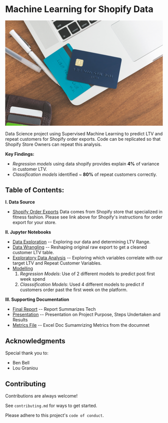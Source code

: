 # Machine Learning for Shopify Data

![](Images/online-shopping-credit-cards.jpg)



Data Science project using Supervised Machine Learning to predict LTV and repeat customers for Shopify order exports. Code can be replicated so that Shopify Store Owners can repeat this analysis. 

**Key Findings:** 
- _Regression models_ using data shopify provides explain **4%** of variance in customer LTV. 
- _Classification models_ identified ~ **80%** of repeat customers correctly.

## Table of Contents: 
**I. Data Source**
 - [Shopify Order Exports](https://help.shopify.com/en/manual/orders/export-orders)
 Data comes from Shopify store that specialized in fitness fashion. Please see link above for Shopify's instructions for order export for your store. 

**II. Jupyter Notebooks**
 - [Data Exploration](https://github.com/benjaminbellman/Shopify_CLTV_Machine_Learning/blob/main/1.Preliminary_Analysis/Preliminary_Wrangling%26EDA.ipynb) -- Exploring our data and determining LTV Range. 
 - [Data Wrangling](https://github.com/benjaminbellman/Shopify_CLTV_Machine_Learning/blob/main/2.Data_Wrangling/Data_Wrangling.ipynb) -- Reshaping original raw export to get a cleaned customer LTV table. 
 - [Exploratory Data Analysis](https://github.com/benjaminbellman/Shopify_CLTV_Machine_Learning/blob/main/3.Exploratory_Data_Analysis/EDA.ipynb) -- Exploring which variables correlate with our target LTV and Repeat Customer Variables. 
 - [Modelling](https://github.com/benjaminbellman/Shopify_CLTV_Machine_Learning/tree/main/4.Modelling)
    1.   _Regression Models_: Use of 2 different models to predict post first week spend
    2.   _Classsification Models_: Used 4 different models to predict if customers order past the first week on the platform.

 **III. Supporting Documentation**
 - [Final Report](https://awesomeopensource.com/project/elangosundar/awesome-README-templates) -- Report Summarizes Tech
 - [Presentation](https://github.com/matiassingers/awesome-readme) -- Presentation on Project Purpose, Steps Undertaken and Results
 - [Metrics File]() -- Excel Doc Sumamrizing Metrics from the documnet
 
## Acknowledgments 
Special thank you to: 

- Ben Bell
- Lou Graniou

## Contributing

Contributions are always welcome!

See `contributing.md` for ways to get started.

Please adhere to this project's `code of conduct`.